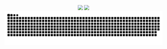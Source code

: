 <div align="center">
  <picture>
    <source media="(prefers-color-scheme: dark)" srcset="https://jozoooooo.vercel.app/api?username=Jozoooooo&hide=stars&hide_rank=true&show_icons=true&hide_border=true&theme=dark&locale=cn&card_width=360">
    <source media="(prefers-color-scheme: light)" srcset="https://jozoooooo.vercel.app/api?username=Jozoooooo&hide=stars&hide_rank=true&show_icons=true&hide_border=true&locale=cn&card_width=360">
    <img height=180 src="https://jozoooooo.vercel.app/api?username=Jozoooooo&hide=stars&hide_rank=true&show_icons=true&hide_border=true&locale=cn&card_width=360">
  </picture>
  <picture>
    <source media="(prefers-color-scheme: dark)" srcset="https://jozoooooo.vercel.app/api/top-langs?username=Jozoooooo&hide=C,Objective-C&layout=compact&hide_border=true&theme=dark&locale=cn&card_width=360">
    <source media="(prefers-color-scheme: light)" srcset="https://jozoooooo.vercel.app/api/top-langs?username=Jozoooooo&hide=C,Objective-C&layout=compact&hide_border=true&locale=cn&card_width=360">
    <img height=180 src="https://jozoooooo.vercel.app/api/top-langs?username=Jozoooooo&hide=C,Objective-C&layout=compact&hide_border=true&locale=cn&card_width=360">
  </picture>
</div>

<div align="center">
  <picture>
    <source media="(prefers-color-scheme: dark)" srcset="https://raw.githubusercontent.com/Jozoooooo/Jozoooooo/output/github-contribution-grid-snake-dark.svg">
    <source media="(prefers-color-scheme: light)" srcset="https://raw.githubusercontent.com/Jozoooooo/Jozoooooo/output/github-contribution-grid-snake.svg">
    <img src="https://raw.githubusercontent.com/Jozoooooo/Jozoooooo/output/github-contribution-grid-snake.svg">
  </picture>
</div>
